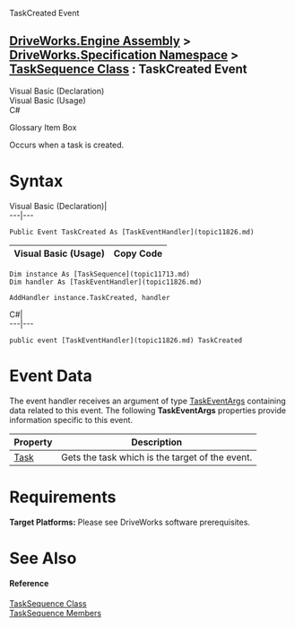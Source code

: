 TaskCreated Event   
  
[DriveWorks.Engine Assembly](topic2156.md) > [DriveWorks.Specification Namespace](topic10764.md) > [TaskSequence Class](topic11713.md) : TaskCreated Event  
---  
  
Visual Basic (Declaration)    
Visual Basic (Usage)    
C# 

Glossary Item Box

Occurs when a task is created. 

# Syntax

Visual Basic (Declaration)|   
---|---  
      
    
    Public Event TaskCreated As [TaskEventHandler](topic11826.md)  
  
Visual Basic (Usage)| Copy Code  
---|---  
      
    
    Dim instance As [TaskSequence](topic11713.md)
    Dim handler As [TaskEventHandler](topic11826.md)
     
    AddHandler instance.TaskCreated, handler  
  
C#|   
---|---  
      
    
    public event [TaskEventHandler](topic11826.md) TaskCreated  
  
# Event Data

The event handler receives an argument of type [TaskEventArgs](topic11672.md) containing data related to this event. The following **TaskEventArgs** properties provide information specific to this event.

Property| Description  
---|---  
[Task](topic11682.md)| Gets the task which is the target of the event.   
  
# Requirements

**Target Platforms:** Please see DriveWorks software prerequisites.

# See Also

#### Reference

[TaskSequence Class](topic11713.md)   
[TaskSequence Members](topic11714.md)


